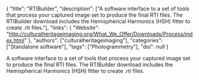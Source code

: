 {
  "title": "RTIBuilder",
  "description": ["A software interface to a set of tools that process your captured image set to produce the final RTI files. The RTIBuilder download includes the Hemispherical Harmonics (HSH) fitter to create .rti files."],
  "links": {
    "Website": "http://culturalheritageimaging.org/What_We_Offer/Downloads/Process/index.html"
  },
  "authors": ["culturalheritageimaging"],
  "categories": ["Standalone software"],
  "tags": ["Photogrammetry"],
  "doi": null
}

<!-- Generated by csv2md.R – do not edit by hand -->

A software interface to a set of tools that process your captured image set to produce the final RTI files. The RTIBuilder download includes the Hemispherical Harmonics (HSH) fitter to create .rti files.